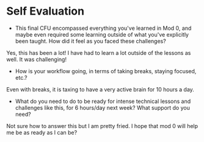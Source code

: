 # Self Evaluation

- This final CFU encompassed everything you've learned in Mod 0, and maybe even required some learning outside of what you've explicitly been taught. How did it feel as you faced these challenges?

Yes, this has been a lot! I have had to learn a lot outside of the lessons as well. It was challenging!

- How is your workflow going, in terms of taking breaks, staying focused, etc.?

Even with breaks, it is taxing to have a very active brain for 10 hours a day.

- What do you need to do to be ready for intense technical lessons and challenges like this, for 6 hours/day next week? What support do you need?

Not sure how to answer this but I am pretty fried. I hope that mod 0 will help me be as ready as I can be?
